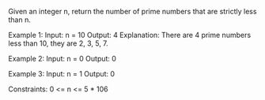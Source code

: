 Given an integer n, return the number of prime numbers that are strictly less than n.

Example 1:
Input: n = 10
Output: 4
Explanation: There are 4 prime numbers less than 10, they are 2, 3, 5, 7.

Example 2:
Input: n = 0
Output: 0

Example 3:
Input: n = 1
Output: 0

Constraints:
0 <= n <= 5 \* 106
